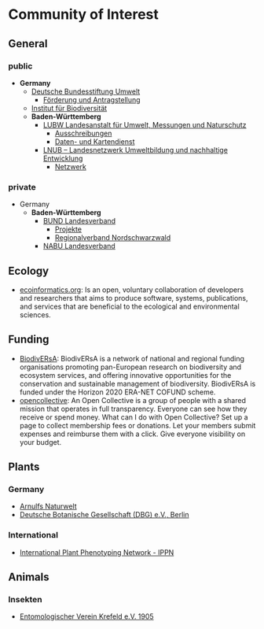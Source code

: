 <!-- TITLE: Community Of Interest -->
<!-- SUBTITLE: A quick summary of Community Of Interest -->
# Community of Interest
## General 
### public
* **Germany**
  * [Deutsche Bundesstiftung Umwelt](https://www.dbu.de/)
    * [Förderung und Antragstellung](https://www.dbu.de/index.php?menuecms=2505)
  * [Institut für Biodiversität](http://www.biodiv.de/)
  * **Baden-Württemberg**
    * [LUBW Landesanstalt für Umwelt, Messungen und Naturschutz](https://www.lubw.baden-wuerttemberg.de/)
      * [Ausschreibungen](http://www4.lubw.baden-wuerttemberg.de/servlet/is/32468/)
      * [Daten- und Kartendienst](http://udo.lubw.baden-wuerttemberg.de/public/index.xhtml)
    * [LNUB – Landesnetzwerk Umweltbildung und nachhaltige Entwicklung](http://www.lnub.de/)
      * [Netzwerk](http://www.lnub.de/TeilnehmerSuche)

### private
* Germany
  * **Baden-Württemberg**
    * [BUND Landesverband](https://www.bund-bawue.de/)
      * [Projekte](https://www.bund-bawue.de/themen/natur-landwirtschaft/aktiv-im-naturschutz/anna/)
      * [Regionalverband Nordschwarzwald](http://www.bund-nordschwarzwald.de/)
    * [NABU Landesverband](https://baden-wuerttemberg.nabu.de/)
## Ecology
* [ecoinformatics.org](http://www.ecoinformatics.org/): Is an open, voluntary collaboration of developers and researchers that aims to produce software, systems, publications, and services that are beneficial to the ecological and environmental sciences.
## Funding
* [BiodivERsA](http://www.biodiversa.org/): BiodivERsA is a network of national and regional funding organisations promoting pan-European research on biodiversity and ecosystem services, and offering innovative opportunities for the conservation and sustainable management of biodiversity. BiodivERsA is funded under the Horizon 2020 ERA-NET COFUND scheme.
* [opencollective](https://opencollective.com/): An Open Collective is a group of people with a shared mission that operates in full transparency. Everyone can see how they receive or spend money. What can I do with Open Collective? Set up a page to collect membership fees or donations. Let your members submit expenses and reimburse them with a click. Give everyone visibility on your budget.
## Plants
### Germany
* [Arnulfs Naturwelt](http://arnulfs-naturwelt.de/)
* [Deutsche Botanische Gesellschaft (DBG) e.V., Berlin](https://www.deutsche-botanische-gesellschaft.de/)
### International
* [International Plant Phenotyping Network - IPPN](https://www.plant-phenotyping.org/)
## Animals
### Insekten
* [Entomologischer Verein Krefeld e.V. 1905](http://www.entomologica.org/)